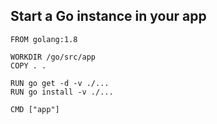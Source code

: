 
## Start a Go instance in your app
  

```
FROM golang:1.8

WORKDIR /go/src/app
COPY . .

RUN go get -d -v ./...
RUN go install -v ./...

CMD ["app"]
```
